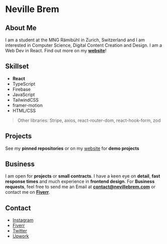 # Neville Brem
## About Me

I am a student at the MNG Rämibühl in Zurich, Switzerland and I am interested in Computer Science, Digital Content Creation and Design.
I am a Web Dev in React. Find out more on my **[website](https://nevillebrem.com)**!

## Skillset
- **React**
- TypeScript
- Firebase
- JavaScript
- TailwindCSS
- framer-motion
- HTML/CSS

> Other libraries: Stripe, axios, react-router-dom, react-hook-form, zod

## Projects
See my **pinned repositories** or on my [website](https://nevillebrem.com) for **demo projects**

## Business

I am open for **projects** or **small contracts**. I have a keen eye on **detail**, **fast response times** and much experience in **frontend design**.
For **Business requests**, feel free to send me an Email at **contact@nevillebrem.com** or contact me on **[Fiverr](https://fiverr.com/nevthereal)**.

## Contact
- [Instagram](https://instagram.com/nevillebrem)
- [Fiverr](https://fiverr.com/nevthereal)
- [Twitter](https://twitter.com/BremNeville)
- [Upwork](https://www.upwork.com/freelancers/~01a24589aa24a17b0e)
